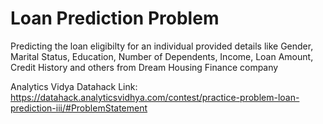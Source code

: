 # Loan Prediction Problem

Predicting the loan eligibilty for an individual provided details like Gender, Marital Status, Education, Number of Dependents, Income, Loan Amount, Credit History and others from Dream Housing Finance company 

Analytics Vidya Datahack Link: https://datahack.analyticsvidhya.com/contest/practice-problem-loan-prediction-iii/#ProblemStatement

